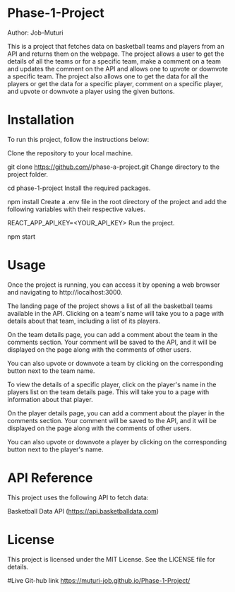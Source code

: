 # Phase-1-Project
Author: Job-Muturi

This is a project that fetches data on basketball teams and players from an API and returns them on the webpage. The project allows a user to get the details of all the teams or for a specific team, make a comment on a team and updates the comment on the API and allows one to upvote or downvote a specific team. The project also allows one to get the data for all the players or get the data for a specific player, comment on a specific player, and upvote or downvote a player using the given buttons.

# Installation
To run this project, follow the instructions below:

Clone the repository to your local machine.


git clone https://github.com/<username>/phase-a-project.git
Change directory to the project folder.


cd phase-1-project
Install the required packages.


npm install
Create a .env file in the root directory of the project and add the following variables with their respective values.


REACT_APP_API_KEY=<YOUR_API_KEY>
Run the project.


npm start

# Usage
Once the project is running, you can access it by opening a web browser and navigating to http://localhost:3000.

The landing page of the project shows a list of all the basketball teams available in the API. Clicking on a team's name will take you to a page with details about that team, including a list of its players.

On the team details page, you can add a comment about the team in the comments section. Your comment will be saved to the API, and it will be displayed on the page along with the comments of other users.

You can also upvote or downvote a team by clicking on the corresponding button next to the team name.

To view the details of a specific player, click on the player's name in the players list on the team details page. This will take you to a page with information about that player.

On the player details page, you can add a comment about the player in the comments section. Your comment will be saved to the API, and it will be displayed on the page along with the comments of other users.

You can also upvote or downvote a player by clicking on the corresponding button next to the player's name.

# API Reference
This project uses the following API to fetch data:

Basketball Data API (https://api.basketballdata.com)

# License
This project is licensed under the MIT License. See the LICENSE file for details.

#Live Git-hub link
https://muturi-job.github.io/Phase-1-Project/






